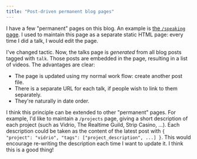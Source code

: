 ```yaml
---
title: "Post-driven permanent blog pages"
---
```


I have a few "permanent" pages on this blog.
An example is [the `/speaking` page](/speaking).
I used to maintain this page as a separate static HTML page:
every time I did a talk, I would edit the page.

I've changed tactic.
Now, the talks page is _generated_ from all blog posts tagged with `talk`.
Those posts are embedded in the page, resulting in a list of videos.
The advantages are clear:

* The page is updated using my normal work flow: create another post file.
* There is a separate URL for each talk, if people wish to link to them separately.
* They're naturally in date order.

I think this principle can be extended to other "permanent" pages.
For example, I'd like to maintain a `/projects` page,
giving a short description of each project
(such as Vidrio, The Realtime Guild, Strip Casino, ...).
Each description could be taken as
the content of the latest post with
`{ "project": "vidrio", "tags": ["project_description", ...] }`.
This would encourage re-writing the description each time I want to update it.
I think this is a good thing!
